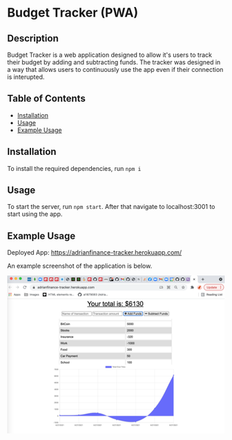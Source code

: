 # Budget Tracker (PWA)

## Description

Budget Tracker is a web application designed to allow it's users to track their budget by adding and subtracting funds. The tracker was designed in a way that allows users to continuously use the app even if their connection is interupted. 

## Table of Contents

- [Installation](#installation)
- [Usage](#usage)
- [Example Usage](#example-usage)

## Installation

To install the required dependencies, run `npm i`


## Usage

To start the server, run `npm start`.
After that navigate to localhost:3001 to start using the app.

## Example Usage

Deployed App: https://adrianfinance-tracker.herokuapp.com/

An example screenshot of the application is below.

![screenshot](https://github.com/al1879083/finance-tracker-/blob/main/public/workingapp.png)
